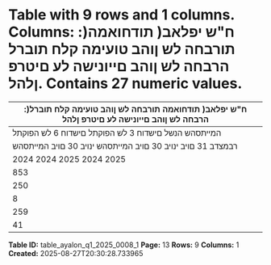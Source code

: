 # Table with 9 rows and 1 columns. Columns: :)ח"ש יפלאב( תודחואמה תורבחה לש ןוהב טועימה קלח תוברל הרבחה לש ןוהב םייונישה לע םיטרפ ןלהל. Contains 27 numeric values.

| :)ח"ש יפלאב( תודחואמה תורבחה לש ןוהב טועימה קלח תוברל הרבחה לש ןוהב םייונישה לע םיטרפ ןלהל |
|---|
| המייתסהש הנשל םישדוח 3 לש הפוקתל םישדוח 6 לש הפוקתל |
| רבמצדב 31 םויב ינויב 30 םויב המייתסהש ינויב 30 םויב המייתסהש |
| 2024 2024 2025 2024 2025 |
| 853 | 178 882 | 569 1 | 120 | 842 853 | 178 1 | 094 | 148 הפוקת תליחתל הרתי |
| 250 | 952 74 | 707 144 | 299 104 | 098 200 | 993 הפוקתל יקנ חוור |
| 8 | 704 478 - 478 - רחא ללוכ חוור |
| 259 | 656 75 | 185 144 | 299 104 | 576 200 | 993 הפוקתל ללוכ חוור כ"הס |
| 41 | 314 - - - - תוינמ ןוה תקפנה |

**Table ID:** table_ayalon_q1_2025_0008_1
**Page:** 13
**Rows:** 9
**Columns:** 1
**Created:** 2025-08-27T20:30:28.733965
